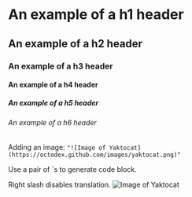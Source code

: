 # An example of a h1 header
## An example of a h2 header
### An example of a h3 header
#### An example of a h4 header
##### An example of a h5 header
###### An example of a h6 header
Adding an image: `"![Image of Yaktocat](https://octodex.github.com/images/yaktocat.png)"`

Use a pair of \`s to generate code block.

Right slash disables translation.
![Image of Yaktocat](https://octodex.github.com/images/yaktocat.png)
